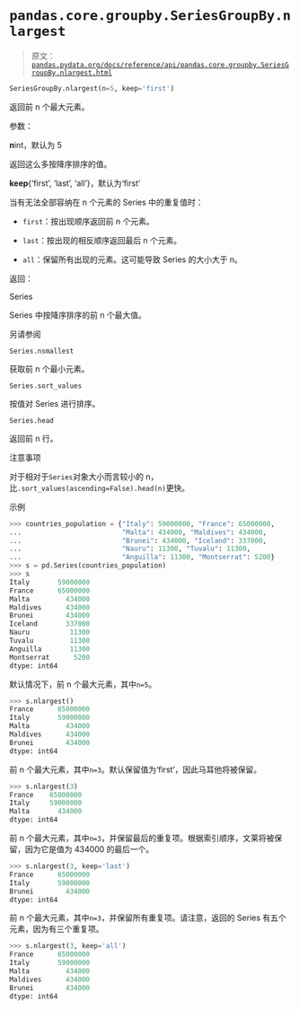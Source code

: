 # `pandas.core.groupby.SeriesGroupBy.nlargest`

> 原文：[`pandas.pydata.org/docs/reference/api/pandas.core.groupby.SeriesGroupBy.nlargest.html`](https://pandas.pydata.org/docs/reference/api/pandas.core.groupby.SeriesGroupBy.nlargest.html)

```py
SeriesGroupBy.nlargest(n=5, keep='first')
```

返回前 n 个最大元素。

参数：

**n**int，默认为 5

返回这么多按降序排序的值。

**keep**{‘first’, ‘last’, ‘all’}，默认为‘first’

当有无法全部容纳在 n 个元素的 Series 中的重复值时：

+   `first`：按出现顺序返回前 n 个元素。

+   `last`：按出现的相反顺序返回最后 n 个元素。

+   `all`：保留所有出现的元素。这可能导致 Series 的大小大于 n。

返回：

Series

Series 中按降序排序的前 n 个最大值。

另请参阅

`Series.nsmallest`

获取前 n 个最小元素。

`Series.sort_values`

按值对 Series 进行排序。

`Series.head`

返回前 n 行。

注意事项

对于相对于`Series`对象大小而言较小的 n，比`.sort_values(ascending=False).head(n)`更快。

示例

```py
>>> countries_population = {"Italy": 59000000, "France": 65000000,
...                         "Malta": 434000, "Maldives": 434000,
...                         "Brunei": 434000, "Iceland": 337000,
...                         "Nauru": 11300, "Tuvalu": 11300,
...                         "Anguilla": 11300, "Montserrat": 5200}
>>> s = pd.Series(countries_population)
>>> s
Italy       59000000
France      65000000
Malta         434000
Maldives      434000
Brunei        434000
Iceland       337000
Nauru          11300
Tuvalu         11300
Anguilla       11300
Montserrat      5200
dtype: int64 
```

默认情况下，前 n 个最大元素，其中`n=5`。

```py
>>> s.nlargest()
France      65000000
Italy       59000000
Malta         434000
Maldives      434000
Brunei        434000
dtype: int64 
```

前 n 个最大元素，其中`n=3`。默认保留值为‘first’，因此马耳他将被保留。

```py
>>> s.nlargest(3)
France    65000000
Italy     59000000
Malta       434000
dtype: int64 
```

前 n 个最大元素，其中`n=3`，并保留最后的重复项。根据索引顺序，文莱将被保留，因为它是值为 434000 的最后一个。

```py
>>> s.nlargest(3, keep='last')
France      65000000
Italy       59000000
Brunei        434000
dtype: int64 
```

前 n 个最大元素，其中`n=3`，并保留所有重复项。请注意，返回的 Series 有五个元素，因为有三个重复项。

```py
>>> s.nlargest(3, keep='all')
France      65000000
Italy       59000000
Malta         434000
Maldives      434000
Brunei        434000
dtype: int64 
```

